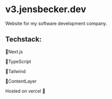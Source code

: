 # v3.jensbecker.dev

Website for my software development company.

## Techstack: 

🔹Next.js

🔹TypeScript

🔹Tailwind

🔹ContentLayer

Hosted on vercel 🔺




